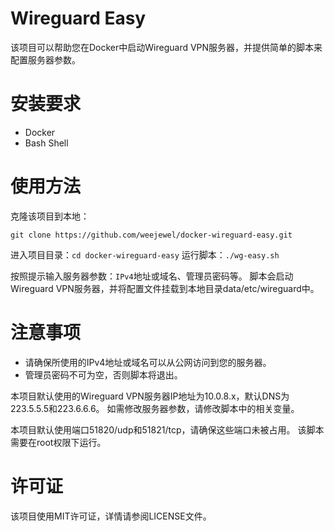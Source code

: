 # Wireguard Easy
该项目可以帮助您在Docker中启动Wireguard VPN服务器，并提供简单的脚本来配置服务器参数。

# 安装要求
- Docker
- Bash Shell

# 使用方法
克隆该项目到本地：
```
git clone https://github.com/weejewel/docker-wireguard-easy.git
```

进入项目目录：`cd docker-wireguard-easy`
运行脚本：`./wg-easy.sh`

按照提示输入服务器参数：`IPv4`地址或域名、管理员密码等。
脚本会启动Wireguard VPN服务器，并将配置文件挂载到本地目录data/etc/wireguard中。

# 注意事项
- 请确保所使用的IPv4地址或域名可以从公网访问到您的服务器。
- 管理员密码不可为空，否则脚本将退出。

本项目默认使用的Wireguard VPN服务器IP地址为10.0.8.x，默认DNS为223.5.5.5和223.6.6.6。
如需修改服务器参数，请修改脚本中的相关变量。

本项目默认使用端口51820/udp和51821/tcp，请确保这些端口未被占用。
该脚本需要在root权限下运行。

# 许可证
该项目使用MIT许可证，详情请参阅LICENSE文件。
